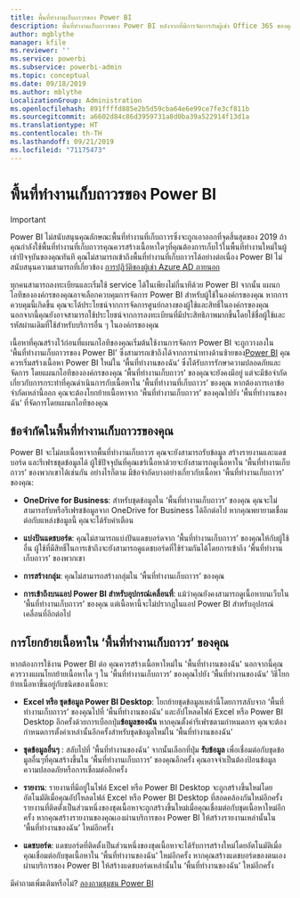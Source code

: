 ```yaml
---
title: พื้นที่ทำงานเก็บถาวรของ Power BI
description: พื้นที่ทำงานเก็บถาวรของ Power BI หลังจากที่มีการจัดการกับผู้เช่า Office 365 ของคุณ
author: mgblythe
manager: kfile
ms.reviewer: ''
ms.service: powerbi
ms.subservice: powerbi-admin
ms.topic: conceptual
ms.date: 09/18/2019
ms.author: mblythe
LocalizationGroup: Administration
ms.openlocfilehash: 891ffffd885e2b5d59cba64e6e99ce7fe3cf811b
ms.sourcegitcommit: a6602d84c86d3959731a8d0ba39a522914f13d1a
ms.translationtype: HT
ms.contentlocale: th-TH
ms.lasthandoff: 09/21/2019
ms.locfileid: "71175473"
---
```

# <a name="power-bi-archived-workspace"></a>พื้นที่ทำงานเก็บถาวรของ Power BI

> [!IMPORTANT]
> Power BI ไม่สนับสนุนคุณลักษณะพื้นที่ทำงานที่เก็บถาวรซึ่งจะถูกเอาออกที่จุดสิ้นสุดของ 2019 ถ้าคุณกำลังใช้พื้นที่ทำงานที่เก็บถาวรคุณควรสร้างเนื้อหาใดๆที่คุณต้องการเก็บไว้ในพื้นที่ทำงานใหม่ในผู้เช่าปัจจุบันของคุณทันที คุณไม่สามารถเข้าถึงพื้นที่ทำงานที่เก็บถาวรได้อย่างต่อเนื่อง Power BI ไม่สนับสนุนความสามารถที่เกี่ยวข้อง [การปฏิวัติของผู้เช่า Azure AD ภายนอก](service-admin-faq.md#what-is-the-process-to-manage-a-tenant-created-by-microsoft-for-my-users)

ทุกคนสามารถลงทะเบียนและเริ่มใช้ service ได้ในเพียงไม่กี่นาทีด้วย Power BI  จากนั้น แผนกไอทีขององค์กรของคุณอาจเลือกควบคุมการจัดการ Power BI สำหรับผู้ใช้ในองค์กรของคุณ  หากการควบคุมนี้เกิดขึ้น คุณจะได้ประโยชน์จากการจัดการศูนย์กลางของผู้ใช้และสิทธิ์ในองค์กรของคุณ นอกจากนี้คุณยังอาจสามารถใช้ประโยชน์จากการลงทะเบียนที่มีประสิทธิภาพมากขึ้นโดยใช้ชื่อผู้ใช้และรหัสผ่านเดิมที่ใช้สำหรับบริการอื่น ๆ ในองค์กรของคุณ

เนื้อหาที่คุณสร้างไว้ก่อนที่แผนกไอทีของคุณเริ่มต้นใช้งานการจัดการ Power BI จะถูกวางลงใน ‘พื้นที่ทำงานเก็บถาวรของ Power BI’ ซึ่งสามารถเข้าถึงได้จากการนำทางด้านซ้ายของ[Power BI](https://app.powerbi.com) คุณควรเริ่มสร้างเนื้อหา Power BI ใหม่ใน ‘พื้นที่ทำงานของฉัน’ ซึ่งได้รับการรักษาความปลอดภัยและจัดการ โดยแผนกไอทีขององค์กรของคุณ  ‘พื้นที่ทำงานเก็บถาวร’ ของคุณจะยังคงมีอยู่ แต่จะมีข้อจำกัดเกี่ยวกับการกระทำที่คุณดำเนินการกับเนื้อหาใน ‘พื้นที่ทำงานที่เก็บถาวร’ ของคุณ  หากต้องการเอาข้อจำกัดเหล่านี้ออก คุณจะต้องโยกย้ายเนื้อหาจาก ‘พื้นที่ทำงานเก็บถาวร’ ของคุณไปยัง ‘พื้นที่ทำงานของฉัน’ ที่จัดการโดยแผนกไอทีของคุณ

## <a name="restrictions-in-your-archived-workspace"></a>ข้อจำกัดในพื้นที่ทำงานเก็บถาวรของคุณ

Power BI จะไม่ลบเนื้อหาจากพื้นที่ทำงานเก็บถาวร คุณจะยังสามารถรับข้อมูล สร้างรายงานและแดชบอร์ด และรีเฟรชชุดข้อมูลได้ ผู้ใช้ปัจจุบันที่คุณเชร์เนื้อหาด้วยจะยังสามารถดูเนื้อหาใน ‘พื้นที่ทำงานเก็บถาวร’ ของพวกเขาได้เช่นกัน อย่างไรก็ตาม มีข้อจำกัดบางอย่างเกี่ยวกับเนื้อหา ‘พื้นที่ทำงานเก็บถาวร’ ของคุณ:

* **OneDrive for Business**: สำหรับชุดข้อมูลใน ‘พื้นที่ทำงานเก็บถาวร’ ของคุณ คุณจะไม่สามารถรับหรือรีเฟรชข้อมูลจาก OneDrive for Business ได้อีกต่อไป  หากคุณพยายามเชื่อมต่อกับแหล่งข้อมูลนี้ คุณจะได้รับคำเตือน

* **แบ่งปันแดชบอร์ด**: คุณไม่สามารถแบ่งปันแดชบอร์ดจาก ‘พื้นที่ทำงานเก็บถาวร’ ของคุณให้กับผู้ใช้อื่น  ผู้ใช้ที่มีสิทธิ์ในการเข้าถึงจะยังสามารถดูแดชบอร์ดที่ใช้ร่วมกันได้โดยการเข้าถึง ‘พื้นที่ทำงานเก็บถาวร’ ของพวกเขา

* **การสร้างกลุ่ม**: คุณไม่สามารถสร้างกลุ่มใน ‘พื้นที่ทำงานเก็บถาวร’ ของคุณ

* **การเข้าถึงบนแอป Power BI สำหรับอุปกรณ์เคลื่อนที่**: แม้ว่าคุณยังคงสามารถดูเนื้อหาบนเว็บใน ‘พื้นที่ทำงานเก็บถาวร’ ของคุณ แต่เนื้อหานี้จะไม่ปรากฏในแอป Power BI สำหรับอุปกรณ์เคลื่อนที่อีกต่อไป

## <a name="migrating-content-in-your-archived-workspace"></a>การโยกย้ายเนื้อหาใน ‘พื้นที่ทำงานเก็บถาวร’ ของคุณ

หากต้องการใช้งาน Power BI ต่อ คุณควรสร้างเนื้อหาใหม่ใน 'พื้นที่ทำงานของฉัน' นอกจากนี้คุณควรวางแผนโยกย้ายเนื้อหาใด ๆ ใน ‘พื้นที่ทำงานเก็บถาวร’ ของคุณไปยัง ‘พื้นที่ทำงานของฉัน’  วิธีโยกย้ายเนื้อหาขึ้นอยู่กับชนิดของเนื้อหา:

* **Excel หรือ ชุดข้อมูล Power BI Desktop**: โยกย้ายชุดข้อมูลเหล่านี้โดยการสลับจาก ‘พื้นที่ทำงานเก็บถาวร’ ของคุณไปที่ ‘พื้นที่ทำงานของฉัน’ และอัปโหลดไฟล์ Excel หรือ Power BI Desktop อีกครั้งด้วยการเบือกปุ่ม**ข้อมูลของฉัน**  หากคุณตั้งค่ารีเฟรชตามกำหนดการ คุณจะต้องกำหนดการตั้งค่าเหล่านั้นอีกครั้งสำหรับชุดข้อมูลใหม่ใน ‘พื้นที่ทำงานของฉัน’

* **ชุดข้อมูลอื่นๆ** : สลับไปที่ ‘พื้นที่ทำงานของฉัน’ จากนั้นเลือกที่ปุ่ม **รับข้อมูล** เพื่อเชื่อมต่อกับชุดข้อมูลอื่นๆที่คุณสร้างขึ้นใน ‘พื้นที่ทำงานเก็บถาวร’ ของคุณอีกครั้ง  คุณอาจจำเป็นต้องป้อนข้อมูลความปลอดภัยหรือการเชื่อมต่ออีกครั้ง

* **รายงาน**: รายงานที่มีอยู่ในไฟล์ Excel หรือ Power BI Desktop จะถูกสร้างขึ้นใหม่โดยอัตโนมัติเมื่อคุณอัปโหลดไฟล์ Excel หรือ Power BI Desktop ที่สอดคล้องกันใหม่อีกครั้ง รายงานที่ติดตั้งเป็นส่วนหนึ่งของชุดเนื้อหาจะถูกสร้างขึ้นใหม่เมื่อคุณเชื่อมต่อกับชุดเนื้อหาใหม่อีกครั้ง หากคุณสร้างรายงานของคุณเองผ่านบริการของ Power BI ให้สร้างรายงานเหล่านั้นใน ‘พื้นที่ทำงานของฉัน’ ใหม่อีกครั้ง

* **แดชบอร์ด**: แดชบอร์ดที่ติดตั้งเป็นส่วนหนึ่งของชุดเนื้อหาจะได้รับการสร้างใหม่โดยอัตโนมัติเมื่อคุณเชื่อมต่อกับชุดเนื้อหาใน ‘พื้นที่ทำงานของฉัน’ ใหม่อีกครั้ง หากคุณสร้างแดชบอร์ดของตนเองผ่านบริการของ Power BI ให้สร้างแดชบอร์ดเหล่านั้นใน ‘พื้นที่ทำงานของฉัน’ ใหม่อีกครั้ง

มีคำถามเพิ่มเติมหรือไม่? [ลองถามชุมชน Power BI](http://community.powerbi.com/)

